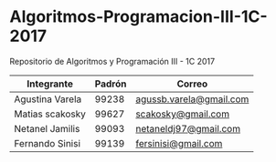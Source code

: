 # Algoritmos-Programacion-III-1C-2017
Repositorio de Algoritmos y Programación III - 1C 2017

| Integrante         | Padrón | Correo                   | 
| ------------------ | ------ | ------------------------ | 
| Agustina Varela    | 99238  | agussb.varela@gmail.com  |   
| Matias scakosky    | 99627  | scakosky@gmail.com       |
| Netanel Jamilis    | 99093  | netaneldj97@gmail.com    |
| Fernando Sinisi    | 99139  | fersinisi@gmail.com      |

